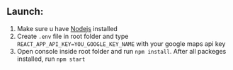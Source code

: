 ## Launch:
1. Make sure u have <a href="https://nodejs.org">Nodejs</a> installed
1. Create `.env` file in root folder and type  `REACT_APP_API_KEY=YOU_GOOGLE_KEY_NAME`
with your google maps api key
1. Open console inside root folder and run `npm install`. After all packeges installed, run `npm start`